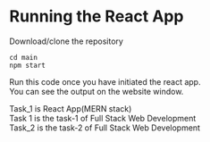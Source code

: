 # Running the React App

Download/clone the repository

```
cd main
npm start
```

Run this code once you have initiated the react app.   
You can see the output on the website window.

Task_1 is React App(MERN stack)  
Task 1 is the task-1 of Full Stack Web Development  
Task_2 is the task-2 of Full Stack Web Development  

